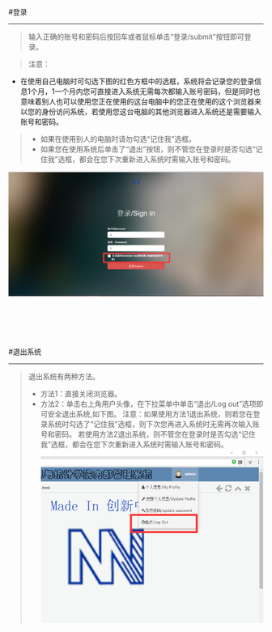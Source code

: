#登录

------
    
>输入正确的账号和密码后按回车或者鼠标单击“登录/submit”按钮即可登录。
     
   

    

>   <w>  注意： 
-  <w>在使用自己电脑时可勾选下图的红色方框中的选框，系统将会记录您的登录信息1个月，1一个月内您可直接进入系统无需每次都输入账号密码，但是同时也意味着别人也可以使用您正在使用的这台电脑中的您正在使用的这个浏览器来以您的身份访问系统，若使用您这台电脑的其他浏览器进入系统还是需要输入账号和密码。

>-  <w>如果在使用别人的电脑时请勿勾选“记住我”选框。
>-  <w>如果您在使用系统后单击了“退出”按钮，则不管您在登录时是否勾选“记住我”选框，都会在您下次重新进入系统时需输入账号和密码。




![登录](/assets/1.png)



<br>
<br>
<br>
<br>


#退出系统

-------

>    退出系统有两种方法。
>    - 方法1：直接关闭浏览器。
>    - 方法2：单击右上角用户头像，在下拉菜单中单击“退出/Log out”选项即可安全退出系统,如下图。
>    <w> 注意：如果使用方法1退出系统，则若您在登录系统时勾选了“记住我”选框，则下次您再进入系统时无需再次输入账号和密码。
>    若使用方法2退出系统，则不管您在登录时是否勾选“记住我”选框，都会在您下次重新进入系统时需输入账号和密码。
![](/assets/QQ图片20161024195127.png)
